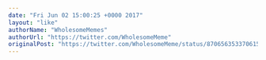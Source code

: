 ```yaml
---
date: "Fri Jun 02 15:00:25 +0000 2017"
layout: "like"
authorName: "WholesomeMemes"
authorUrl: "https://twitter.com/WholesomeMeme"
originalPost: "https://twitter.com/WholesomeMeme/status/870656353370615809"
---
```

